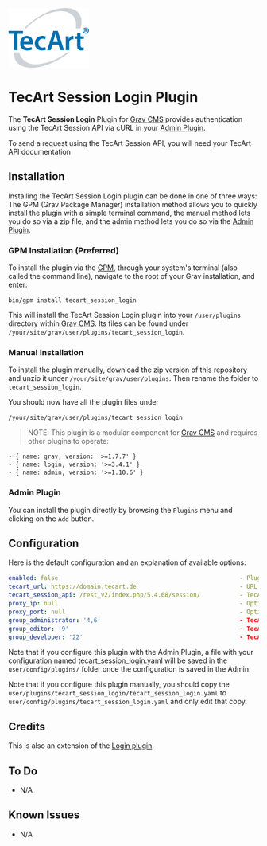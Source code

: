 [![TecArt GmbH](tecart-logo-rgba_h120.png)](https://www.tecart.de)
# TecArt Session Login Plugin

The **TecArt Session Login** Plugin for [Grav CMS](http://github.com/getgrav/grav) provides authentication using the TecArt Session API via cURL in your [Admin Plugin](https://github.com/getgrav/grav-plugin-admin).

To send a request using the TecArt Session API, you will need your TecArt API documentation

## Installation

Installing the TecArt Session Login plugin can be done in one of three ways: The GPM (Grav Package Manager) installation method allows you to quickly install the plugin with a simple terminal command, the manual method lets you do so via a zip file, and the admin method lets you do so via the [Admin Plugin](https://github.com/getgrav/grav-plugin-admin).

### GPM Installation (Preferred)

To install the plugin via the [GPM](http://learn.getgrav.org/advanced/grav-gpm), through your system's terminal (also called the command line), navigate to the root of your Grav installation, and enter:

    bin/gpm install tecart_session_login

This will install the TecArt Session Login plugin into your `/user/plugins` directory within [Grav CMS](http://github.com/getgrav/grav). Its files can be found under `/your/site/grav/user/plugins/tecart_session_login`.

### Manual Installation

To install the plugin manually, download the zip version of this repository and unzip it under `/your/site/grav/user/plugins`. Then rename the folder to `tecart_session_login`.

You should now have all the plugin files under

    /your/site/grav/user/plugins/tecart_session_login

> NOTE: This plugin is a modular component for [Grav CMS](http://github.com/getgrav/grav) and requires other plugins to operate:

    - { name: grav, version: '>=1.7.7' }
    - { name: login, version: '>=3.4.1' }
    - { name: admin, version: '>=1.10.6' }

### Admin Plugin

You can install the plugin directly by browsing the `Plugins` menu and clicking on the `Add` button.

## Configuration

Here is the default configuration and an explanation of available options:

```yaml
enabled: false                                                   - Plugin is disabled by default to allow configuration
tecart_url: https://domain.tecart.de                             - URL to your TecArt CRM
tecart_session_api: /rest_v2/index.php/5.4.68/session/           - TecArt Session API path - if changes are required
proxy_ip: null                                                   - Optional
proxy_port: null                                                 - Optional
group_administrator: '4,6'                                       - TecArt User Group Ids for Grav Group administrator
group_editor: '9'                                                - TecArt User Group Ids for Grav Group editor
group_developer: '22'                                            - TecArt User Group Ids for Grav Group developer
```

Note that if you configure this plugin with the Admin Plugin, a file with your configuration named tecart_session_login.yaml will be saved in the `user/config/plugins/` folder once the configuration is saved in the Admin.

Note that if you configure this plugin manually, you should copy the `user/plugins/tecart_session_login/tecart_session_login.yaml` to `user/config/plugins/tecart_session_login.yaml` and only edit that copy.

## Credits

This is also an extension of the [Login plugin](https://github.com/getgrav/grav-plugin-login).

## To Do

- N/A

## Known Issues

- N/A
